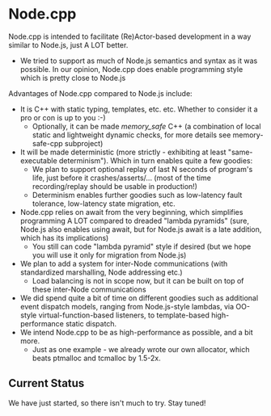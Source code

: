 # Node.cpp

Node.cpp is intended to facilitate (Re)Actor-based development in a way similar to Node.js, just A LOT better. 
* We tried to support as much of Node.js semantics and syntax as it was possible. In our opinion, Node.cpp does enable 
programming style which is pretty close to Node.js

Advantages of Node.cpp compared to Node.js include:
* It is C++ with static typing, templates, etc. etc. Whether to consider it a pro or con is up to you :-)
  * Optionally, it can be made _memory_safe_ C++ (a combination of local static and lightweight dynamic checks, for more details see memory-safe-cpp subproject)
* It will be made deterministic (more strictly - exhibiting at least "same-executable determinism"). 
Which in turn enables quite a few goodies:
  * We plan to support optional replay of last N seconds of program's life, just before it crashes/asserts/...
  (most of the time recording/replay should be usable in production!)
  * Determinism enables further goodies such as low-latency fault tolerance, low-latency state migration, etc. 
* Node.cpp relies on await from the very beginning, which simplifies programming A LOT compared to dreaded "lambda pyramids" (sure, Node.js also enables using await, but for Node.js await is a late addition, which has its implications)
  * You still can code "lambda pyramid" style if desired (but we hope you will use it only for migration from Node.js)
* We plan to add a system for inter-Node communications (with standardized marshalling, Node addressing etc.)
  * Load balancing is not in scope now, but it can be built on top of these inter-Node communications
* We did spend quite a bit of time on different goodies such as additional event dispatch models, ranging from Node.js-style lambdas, via OO-style virtual-function-based listeners, to template-based high-performance static dispatch.
* We intend Node.cpp to be as high-performance as possible, and a bit more. 
  * Just as one example - we already wrote our own allocator, which beats ptmalloc and tcmalloc by 1.5-2x. 

## Current Status
We have just started, so there isn't much to try. Stay tuned! 
